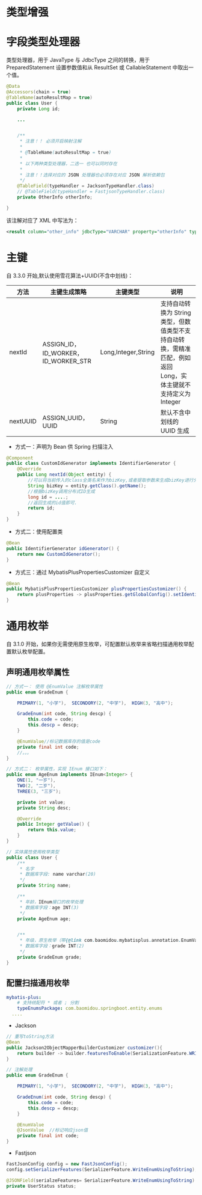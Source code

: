 # 类型增强

# 字段类型处理器

类型处理器，用于 JavaType 与 JdbcType 之间的转换，用于 PreparedStatement 设置参数值和从 ResultSet 或 CallableStatement 中取出一个值。

```java
@Data
@Accessors(chain = true)
@TableName(autoResultMap = true)
public class User {
    private Long id;

    ...


    /**
     * 注意！！ 必须开启映射注解
     *
     * @TableName(autoResultMap = true)
     *
     * 以下两种类型处理器，二选一 也可以同时存在
     *
     * 注意！！选择对应的 JSON 处理器也必须存在对应 JSON 解析依赖包
     */
    @TableField(typeHandler = JacksonTypeHandler.class)
    // @TableField(typeHandler = FastjsonTypeHandler.class)
    private OtherInfo otherInfo;

}
```

该注解对应了 XML 中写法为：

```xml
<result column="other_info" jdbcType="VARCHAR" property="otherInfo" typeHandler="com.baomidou.mybatisplus.extension.handlers.JacksonTypeHandler" />
```

# 主键

自 3.3.0 开始,默认使用雪花算法+UUID(不含中划线)：

| 方法     | 主键生成策略                        | 主键类型            | 说明                                                                                                            |
| -------- | ----------------------------------- | ------------------- | --------------------------------------------------------------------------------------------------------------- |
| nextId   | ASSIGN_ID，ID_WORKER，ID_WORKER_STR | Long,Integer,String | 支持自动转换为 String 类型，但数值类型不支持自动转换，需精准匹配，例如返回 Long，实体主键就不支持定义为 Integer |
| nextUUID | ASSIGN_UUID，UUID                   | String              | 默认不含中划线的 UUID 生成                                                                                      |

- 方式一：声明为 Bean 供 Spring 扫描注入

```java
@Component
public class CustomIdGenerator implements IdentifierGenerator {
    @Override
    public Long nextId(Object entity) {
      	//可以将当前传入的class全类名来作为bizKey,或者提取参数来生成bizKey进行分布式Id调用生成.
      	String bizKey = entity.getClass().getName();
        //根据bizKey调用分布式ID生成
        long id = ....;
      	//返回生成的id值即可.
        return id;
    }
}
```

- 方式二：使用配置类

```java
@Bean
public IdentifierGenerator idGenerator() {
    return new CustomIdGenerator();
}
```

- 方式三：通过 MybatisPlusPropertiesCustomizer 自定义

```java
@Bean
public MybatisPlusPropertiesCustomizer plusPropertiesCustomizer() {
    return plusProperties -> plusProperties.getGlobalConfig().setIdentifierGenerator(new CustomIdGenerator());
}
```

# 通用枚举

自 3.1.0 开始，如果你无需使用原生枚举，可配置默认枚举来省略扫描通用枚举配置默认枚举配置。

## 声明通用枚举属性

```java
// 方式一： 使用 @EnumValue 注解枚举属性
public enum GradeEnum {

    PRIMARY(1, "小学"),  SECONDORY(2, "中学"),  HIGH(3, "高中");

    GradeEnum(int code, String descp) {
        this.code = code;
        this.descp = descp;
    }

    @EnumValue//标记数据库存的值是code
    private final int code;
    //。。。
}

// 方式二： 枚举属性，实现 IEnum 接口如下：
public enum AgeEnum implements IEnum<Integer> {
    ONE(1, "一岁"),
    TWO(2, "二岁"),
    THREE(3, "三岁");

    private int value;
    private String desc;

    @Override
    public Integer getValue() {
        return this.value;
    }
}

// 实体属性使用枚举类型
public class User {
    /**
     * 名字
     * 数据库字段: name varchar(20)
     */
    private String name;

    /**
     * 年龄，IEnum接口的枚举处理
     * 数据库字段：age INT(3)
     */
    private AgeEnum age;


    /**
     * 年级，原生枚举（带{@link com.baomidou.mybatisplus.annotation.EnumValue}):
     * 数据库字段：grade INT(2)
     */
    private GradeEnum grade;
}
```

## 配置扫描通用枚举

```yml
mybatis-plus:
    # 支持统配符 * 或者 ; 分割
    typeEnumsPackage: com.baomidou.springboot.entity.enums
  ....
```

- Jackson

```java
// 重写toString方法
@Bean
public Jackson2ObjectMapperBuilderCustomizer customizer(){
    return builder -> builder.featuresToEnable(SerializationFeature.WRITE_ENUMS_USING_TO_STRING);
}

// 注解处理
public enum GradeEnum {

    PRIMARY(1, "小学"),  SECONDORY(2, "中学"),  HIGH(3, "高中");

    GradeEnum(int code, String descp) {
        this.code = code;
        this.descp = descp;
    }

    @EnumValue
  	@JsonValue	//标记响应json值
    private final int code;
}
```

- Fastjson

```java
FastJsonConfig config = new FastJsonConfig();
config.setSerializerFeatures(SerializerFeature.WriteEnumUsingToString);

@JSONField(serialzeFeatures= SerializerFeature.WriteEnumUsingToString)
private UserStatus status;
```
